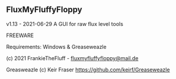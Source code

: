 FluxMyFluffyFloppy
----------------------------------------
v1.13 - 2021-06-29
A GUI for raw flux level tools

FREEWARE

Requirements: Windows & Greaseweazle

(c) 2021 FrankieTheFluff - fluxmyfluffyfloppy@mail.de

Greasweazle (c) Keir Fraser
https://github.com/keirf/Greaseweazle
